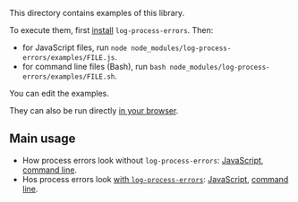 This directory contains examples of this library.

To execute them, first [install](../README.md#install) `log-process-errors`.
Then:

- for JavaScript files, run
  `node node_modules/log-process-errors/examples/FILE.js`.
- for command line files (Bash), run
  `bash node_modules/log-process-errors/examples/FILE.sh`.

You can edit the examples.

They can also be run directly
[in your browser](https://repl.it/@ehmicky/log-process-errors).

## Main usage

- How process errors look without `log-process-errors`:
  [JavaScript](before.js), [command line](before.sh).
- Hos process errors look
  [with `log-process-errors`](../docs/API.md#logprocesserrorsoptions):
  [JavaScript](after.js), [command line](after.sh).
